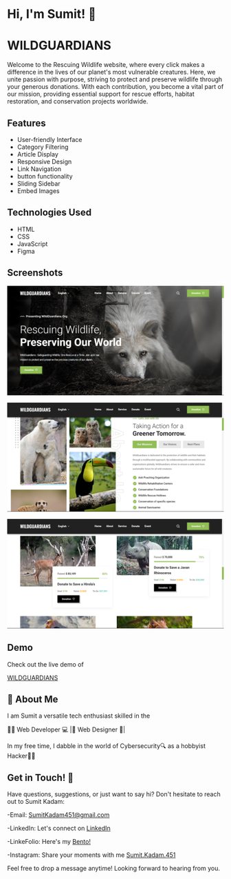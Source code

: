 
# Hi, I'm Sumit! 👋


# WILDGUARDIANS


Welcome to the Rescuing Wildlife website, where every click makes a difference in the lives of our planet's most vulnerable creatures. Here, we unite passion with purpose, striving to protect and preserve wildlife through your generous donations. With each contribution, you become a vital part of our mission, providing essential support for rescue efforts, habitat restoration, and conservation projects worldwide. 

## Features

- User-friendly Interface
- Category Filtering
- Article Display
- Responsive Design
- Link Navigation
- button functionality
- Sliding Sidebar
- Embed Images 




## Technologies Used

- HTML
- CSS
- JavaScript
- Figma
## Screenshots

![App Screenshot](https://github.com/SumitKadam451/WILDGUARDIANS/blob/main/Screenshot-1.png)

![App Screenshot](https://github.com/SumitKadam451/WILDGUARDIANS/blob/main/Screenshot-2.png)

![App Screenshot](https://github.com/SumitKadam451/WILDGUARDIANS/blob/main/Screenshot-3.png)
## Demo

Check out the live demo of 

[WILDGUARDIANS](https://sumitkadam451.github.io/WILDGUARDIANS/)


## 🚀 About Me
I am Sumit a versatile tech enthusiast skilled in the

👨‍💻 Web Developer 💻 |🎨 Web Designer 🎨| 

In my free time, I dabble in the world of Cybersecurity🔍 as a hobbyist Hacker👨‍💻


## Get in Touch! 📩

Have questions, suggestions, or just want to say hi? Don't hesitate to reach out to Sumit Kadam:

-Email: SumitKadam451@gmail.com

-LinkedIn: Let's connect on [LinkedIn](https://www.linkedin.com/in/sumit-kadam-380190219/)

-LinkeFolio: Here's my [Bento! ](https://bento.me/sumit-linkfolio)

-Instagram: Share your moments with me [Sumit.Kadam.451](https://www.instagram.com/sumit.kadam.451/)

Feel free to drop a message anytime! Looking forward to hearing from you.
